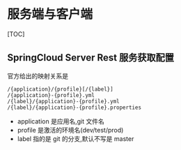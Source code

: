 # 服务端与客户端

[TOC]

## SpringCloud Server Rest 服务获取配置

官方给出的映射关系是

```
/{application}/{profile}[/{label}]
/{application}-{profile}.yml
/{label}/{application}-{profile}.yml
/{label}/{application}-{profile}.properties
```

- application 是应用名,git 文件名
- profile 是激活的环境名(dev/test/prod)
- label 指的是 git 的分支,默认不写是 master

